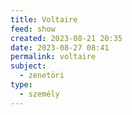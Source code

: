 ```yaml
---
title: Voltaire
feed: show
created: 2023-08-21 20:35
date: 2023-08-27 08:41
permalink: voltaire
subject:
  - zenetöri
type:
  - személy
---
```

